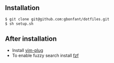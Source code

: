 Installation
---

```bash
$ git clone git@github.com:gbonfant/dotfiles.git
$ sh setup.sh
```

After installation
---

+ Install [vim-plug](https://github.com/junegunn/fzf)
+ To enable fuzzy search install [fzf](https://github.com/junegunn/fzf)
